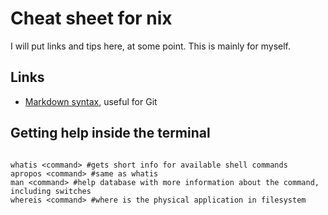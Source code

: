 # Cheat sheet for nix

I will put links and tips here, at some point. This is mainly for myself.

## Links
* [Markdown syntax](https://daringfireball.net/projects/markdown/syntax), useful for Git

## Getting help inside the terminal
<pre><code>
whatis &lt;command> #gets short info for available shell commands
apropos &lt;command> #same as whatis
man &lt;command> #help database with more information about the command, including switches
whereis &lt;command> #where is the physical application in filesystem
</code></pre>

